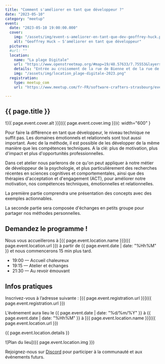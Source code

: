 ```yaml
---
title: "Comment s'améliorer en tant que développeur ?"
date: "2023-05-10"
category: "meetup"
event:
  date: "2023-05-10 19:00:00.000"
  cover: 
    img: "/assets/img/event-s-ameliorer-en-tant-que-dev-geoffrey-huck.png"
    alt: "Geoffrey Huck — S'améliorer en tant que développeur"
  pictures:
  #url: ""
  location:
    name: "La plage Digitale"
    url: "https://www.openstreetmap.org/#map=19/48.57633/7.75553&layers=N"
    details: "Entrée au croisement de la rue de Bienne et de la rue de Genève"
    img: "/assets/img/location_plage-digitale-2023.png"
  registration:
    type: meetup_com
    url: "https://www.meetup.com/fr-FR/software-crafters-strasbourg/events/293081316/"

---
```


## {{ page.title }}

![{{ page.event.cover.alt }}]({{ page.event.cover.img }}){: width="600" }

Pour faire la différence en tant que développeur, le niveau technique ne suffit pas. Les domaines émotionnels et relationnels sont tout aussi important. Avec de la méthode, il est possible de les développer de la même manière que les compétences techniques. A la clé: plus de motivation, plus d'impact et plus d'opportunités professionnelles.

Dans cet atelier nous parlerons de ce qu'on peut appliquer à notre métier de développeur de la psychologie, et plus particulièrement des recherches récentes en sciences cognitives et comportementales, ainsi que des thérapies d'acceptation et d'engagement (ACT), pour améliorer notre motivation, nos compétences techniques, émotionnelles et relationnelles.

La première partie comprendra une présentation des concepts avec des exemples actionnables.

La seconde partie sera composée d'échanges en petits groupe pour partager nos méthodes personnelles.

## Demandez le programme !

Nous vous accueillerons à [{{ page.event.location.name }}]({{ page.event.location.url }}) à partir de {{ page.event.date | date: "%Hh%M" }} et nous commencerons 15 min plus tard.

- 19:00 — Accueil chaleureux
- 19:15 — Atelier et échanges
- 21:30 — Au revoir émouvant

## Infos pratiques

Inscrivez-vous à l’adresse suivante : [{{ page.event.registration.url }}]({{ page.event.registration.url }})

L’événement aura lieu le {{ page.event.date | date: "%d/%m/%Y" }} à {{ page.event.date | date: "%Hh%M" }} à [{{ page.event.location.name }}]({{ page.event.location.url }})

{{ page.event.location.details }}

![Plan du lieu]({{ page.event.location.img }})

Rejoignez-nous sur [Discord](https://discord.gg/s2USaKanCU) pour participer à la communauté et aux événements futurs.